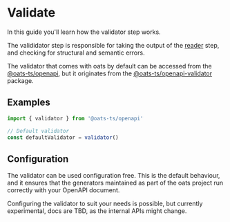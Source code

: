 # Validate

In this guide you'll learn how the validator step works.

The valididator step is responsible for taking the output of the [reader](OpenAPI-Reader) step, and checking for structural and semantic errors.

The validator that comes with oats by default can be accessed from the [@oats-ts/openapi](https://www.npmjs.com/package/@oats-ts/openapi), but it originates from the [@oats-ts/openapi-validator](https://www.npmjs.com/package/@oats-ts/openapi-validator) package.

## Examples

```ts
import { validator } from '@oats-ts/openapi'

// Default validator
const defaultValidator = validator()
```

## Configuration

The validator can be used configuration free. This is the default behaviour, and it ensures that the generators maintained as part of the oats project run correctly with your OpenAPI document.

Configuring the validator to suit your needs is possible, but currently experimental, docs are TBD, as the internal APIs might change.
